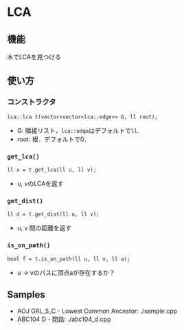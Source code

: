 # LCA

## 機能
木でLCAを見つける

## 使い方

### コンストラクタ
```
lca::lca t(vector<vector<lca::edge>> G, ll root);
```
- G: 隣接リスト，`lca::edge`はデフォルトで`ll`.
- root: 根．デフォルトで0．

### `get_lca()`
```
ll x = t.get_lca(ll u, ll v);
```
- u, vのLCAを返す

### `get_dist()`
```
ll d = t.get_dist(ll u, ll v);
```
- u, v 間の距離を返す

### `is_on_path()`
```
bool f = t.is_on_path(ll u, ll v, ll a);
```
- u -> vのパスに頂点aが存在するか？

## Samples
- AOJ GRL_5_C - Lowest Common Ancestor: ./sample.cpp
- ABC104 D - 閉路: ./abc104_d.cpp